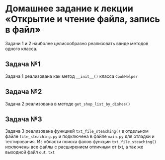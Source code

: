 # Домашнее задание к лекции «Открытие и чтение файла, запись в файл»

Задачи 1 и 2 наиболее целисообразно реализовать ввиде методов одного класса.

## Задача №1

Задача 1 реализована как метод ```__init__()``` класса ```CookHelper```

## Задача №2

Задача 2 реализована в методе ```get_shop_list_by_dishes()```

## Задача №3

Задача 3 реализована функцией ```txt_file_steaching()``` в отдельном файле ```file_steaching.py``` и подключена в файле ```main.py``` для отладки и тестирования. Из области поиска фалов функции ```txt_file_steaching()``` исключены все файлы с расширением отличным от txt, а так же выходной файл ```out.txt```
